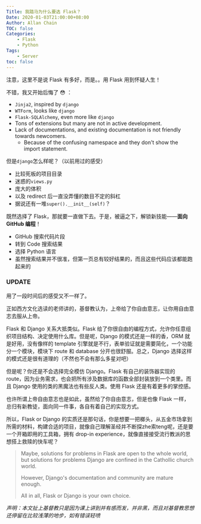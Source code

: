 ```yaml
---
Title: 我踏马为什么要选 Flask？
Date: 2020-01-03T21:00:00+08:00
Author: Allan Chain
TOC: false
Categories:
    - Flask
    - Python
Tags: 
    - Server
toc: false
---
```


注意，这里不是说 Flask 有多好，而是。。用 Flask 用到怀疑人生！

不错，我又开始后悔了 :flushed: ：

- `Jinja2`, inspired by `django`
- `WTForm`, looks like `django`
- `Flask-SQLAlchemy`, even more like `django`
- Tons of extensions but many are not in active development.
- Lack of documentations, and existing documentation is not friendly towards newcomers. 
    - Because of the confusing namespace and they don't show the import  statement.

但是`django`怎么样呢？（以前用过的感受）

- 比较死板的项目目录
- 迷惑的`views.py`
- 庞大的体积
- 以及 redirect 后一直没弄懂的数目不定的斜杠
- 据说还有一堆`super().__init__(self)`？

既然选择了 Flask，那就要一直做下去。于是，被逼之下，解锁新技能——**面向 GitHub 编程**！

- GitHub 搜索代码片段
- 转到 Code 搜索结果
- 选择 Python 语言
- 虽然搜索结果并不很准，但第一页总有较好结果的，而且这些代码应该都能跑起来的

### UPDATE
用了一段时间后的感受又不一样了。

正如西方文化选读的老师讲的，基督教认为，上帝给了你自由意志，让你用自由意志去服从上帝。

Flask 和 Django 关系大抵类似。Flask 给了你很自由的编程方式，允许你任意组织项目结构、决定使用什么库。但是呢，Django 的模式还是一样的香，ORM 就是好用，没有像样的 template 引擎就是不行，表单验证就是需要简化，一个功能分一个模块，模块下 route 和 database 分开也很舒服。总之，Django 选择这样的模式还是很有道理的（不然也不会有那么多星对吧）

但是呢？你还是不会选择完全模仿 Django。Flask 有自己的装饰器实现的 route，因为业务需求，也会把所有涉及数据库的函数全部封装放到一个类里。而且 Django 使用的类的黑魔法也有些反人类。使用 Flask 还是有着更多的掌控感。

也许所谓上帝自由意志也是如此，虽然给了你自由意志，但是也像 Flask 一样，总归有新教徒，面向同一件事，各自有着自己的实现方式。

所以，Flask or Django 的实质还是那句话，你是想要一把榔头，从五金市场拿到所需的材料，构建合适的项目，就像自己理解圣经并不断探zhe索teng呢，还是要一个开箱即用的工具箱，拥有 drop-in experience，就像直接接受流行教派的思想搭上救赎的快车呢？

> Maybe, solutions for problems in Flask are open to the whole world, but solutions for problems Django are confined in the Cathollic church world.
>
> However, Django's documentation and community are mature enough.
>
> All in all, Flask or Django is your own choice.

*声明：本文扯上基督教只是因为课上讲到并有感而发，并非黑，而且对基督教思想还停留在比较浅薄的地步，如有错误轻喷*
